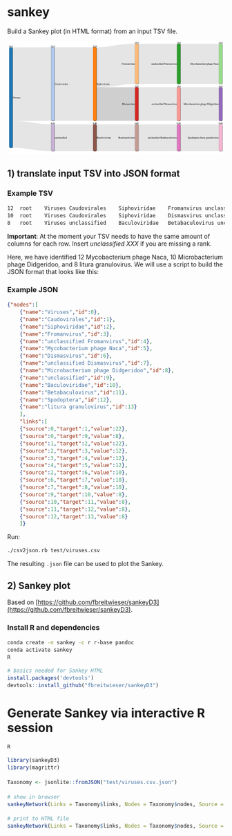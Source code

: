 # sankey
Build a Sankey plot (in HTML format) from an input TSV file.

![Example](https://github.com/hoelzer/sankey/blob/master/viruses_sankey.png)

## 1) translate input TSV into JSON format

### Example TSV
```bash
12	root	Viruses	Caudovirales	Siphoviridae	Fromanvirus	unclassified Fromanvirus	Mycobacterium phage Naca
10	root	Viruses	Caudovirales	Siphoviridae	Dismasvirus	unclassified Dismasvirus	Microbacterium phage Didgeridoo
8	root	Viruses	unclassified    Baculoviridae	Betabaculovirus	unclassified Betabaculovirus	Spodoptera litura granulovirus
```
__Important__: At the moment your TSV needs to have the same amount of columns for each row. Insert _unclassified XXX_ if you are missing a rank.

Here, we have identified 12 Mycobacterium phage Naca, 10 Microbacterium phage Didgeridoo, and 8 litura granulovirus. We will use a script to build the JSON format that looks like this:

### Example JSON
```json
{"nodes":[
    {"name":"Viruses","id":0},
    {"name":"Caudovirales","id":1},
    {"name":"Siphoviridae","id":2},
    {"name":"Fromanvirus","id":3},
    {"name":"unclassified Fromanvirus","id":4},
    {"name":"Mycobacterium phage Naca","id":5},
    {"name":"Dismasvirus","id":6},
    {"name":"unclassified Dismasvirus","id":7},
    {"name":"Microbacterium phage Didgeridoo","id":8},
    {"name":"unclassified","id":9},
    {"name":"Baculoviridae","id":10},
    {"name":"Betabaculovirus","id":11},
    {"name":"Spodoptera","id":12},
    {"name":"litura granulovirus","id":13}
    ],
    "links":[
    {"source":0,"target":1,"value":22},
    {"source":0,"target":9,"value":8},
    {"source":1,"target":2,"value":22},
    {"source":2,"target":3,"value":12},
    {"source":3,"target":4,"value":12},
    {"source":4,"target":5,"value":12},
    {"source":2,"target":6,"value":10},
    {"source":6,"target":7,"value":10},
    {"source":7,"target":8,"value":10},
    {"source":9,"target":10,"value":8},
    {"source":10,"target":11,"value":8},
    {"source":11,"target":12,"value":8},
    {"source":12,"target":13,"value":8}
    ]}
```

Run:
```bash
./csv2json.rb test/viruses.csv
```

The resulting ``.json`` file can be used to plot the Sankey. 

## 2) Sankey plot

Based on [https://github.com/fbreitwieser/sankeyD3](https://github.com/fbreitwieser/sankeyD3).

### Install R and dependencies
```bash
conda create -n sankey -c r r-base pandoc
conda activate sankey
R
```
```R
# basics needed for Sankey HTML
install.packages('devtools')
devtools::install_github("fbreitwieser/sankeyD3")
```

# Generate Sankey via interactive R session
```bash
R
```
```R
library(sankeyD3)
library(magrittr)

Taxonomy <- jsonlite::fromJSON("test/viruses.csv.json")

# show in browser
sankeyNetwork(Links = Taxonomy$links, Nodes = Taxonomy$nodes, Source = "source", Target = "target", Value = "value", NodeID = "name", units = "count", fontSize = 22, nodeWidth = 30, nodeShadow = TRUE, nodePadding = 30, nodeStrokeWidth = 1, nodeCornerRadius = 10, dragY = TRUE, dragX = TRUE, numberFormat = ",.3g")

# print to HTML file
sankeyNetwork(Links = Taxonomy$links, Nodes = Taxonomy$nodes, Source = "source", Target = "target", Value = "value", NodeID = "name", units = "count", fontSize = 22, nodeWidth = 30, nodeShadow = TRUE, nodePadding = 30, nodeStrokeWidth = 1, nodeCornerRadius = 10, dragY = TRUE, dragX = TRUE, numberFormat = ",.3g") %>% saveNetwork(file = 'viruses_sankey.html')
```
